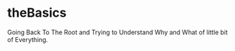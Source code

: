 # theBasics
Going Back To The Root and Trying to Understand Why and What of little bit of Everything.
